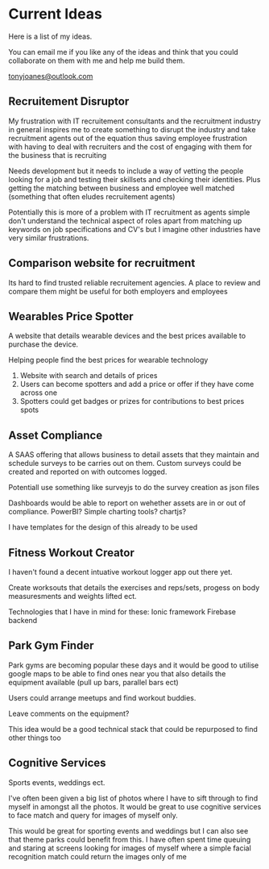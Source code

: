 # Current Ideas
Here is a list of my ideas.

You can email me if you like any of the ideas and think that you could collaborate on them with me and help me build them.

tonyjoanes@outlook.com

## Recruitement Disruptor
My frustration with IT recruitement consultants and the recruitment industry in general inspires me to create something to disrupt the
industry and take recruitment agents out of the equation thus saving employee frustration with having to deal with recruiters and the
cost of engaging with them for the business that is recruiting

Needs development but it needs to include a way of vetting the people looking for a job and testing their skillsets and checking their identities. Plus getting the matching between business and employee well matched (something that often eludes recruitement agents)

Potentially this is more of a problem with IT recruitment as agents simple don't understand the technical aspect of roles apart from matching up keywords on job specifications and CV's but I imagine other industries have very similar frustrations.

## Comparison website for recruitment
Its hard to find trusted reliable recruitement agencies. A place to review and compare them might be useful for both employers and employees

## Wearables Price Spotter
A website that details wearable devices and the best prices available to purchase the device.

Helping people find the best prices for wearable technology

1. Website with search and details of prices
2. Users can become spotters and add a price or offer if they have come across one
3. Spotters could get badges or prizes for contributions to best prices spots

## Asset Compliance
A SAAS offering that allows business to detail assets that they maintain and schedule surveys to be carries out on them. Custom surveys could
be created and reported on with outcomes logged.

Potentiall use something like surveyjs to do the survey creation as json files

Dashboards would be able to report on wehether assets are in or out of compliance. PowerBI? Simple charting tools? chartjs?

I have templates for the design of this already to be used

## Fitness Workout Creator
I haven't found a decent intuative workout logger app out there yet.

Create worksouts that details the exercises and reps/sets, progess on body measuresments and weights lifted ect.

Technologies that I have in mind for these:
Ionic framework
Firebase backend

## Park Gym Finder
Park gyms are becoming popular these days and it would be good to utilise google maps to be able to find ones near you that also details the
equipment available (pull up bars, parallel bars ect)

Users could arrange meetups and find workout buddies.

Leave comments on the equipment?

This idea would be a good technical stack that could be repurposed to find other things too

## Cognitive Services
Sports events, weddings ect.

I've often been given a big list of photos where I have to sift through to find myself in amongst all the photos. It would be great to use cognitive services to face match and query for images of myself only.

This would be great for sporting events and weddings but I can also see that theme parks could benefit from this. I have often spent time queuing and staring at screens looking for images of myself where a simple facial recognition match could return the images only of me
